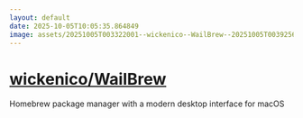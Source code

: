 ```yaml
---
layout: default
date: 2025-10-05T10:05:35.864849
image: assets/20251005T003322001--wickenico--WailBrew--20251005T003925666--cropped.png
---
```


# [wickenico/WailBrew](https://github.com/wickenico/WailBrew)

Homebrew package manager with a modern desktop interface for macOS
